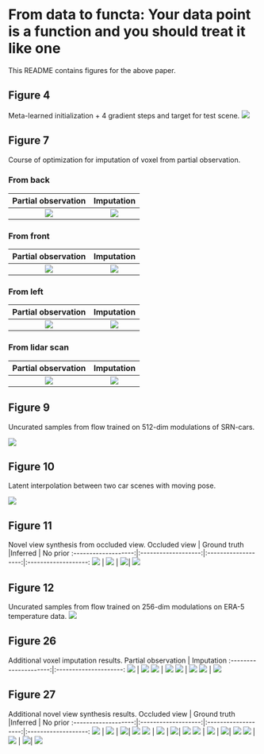 # From data to functa: Your data point is a function and you should treat it like one

This README contains figures for the above paper.

## Figure 4
Meta-learned initialization + 4 gradient steps and target for test scene.
![](./figures/meta-learning-visualization-4-step-scene-gif.gif)

## Figure 7
Course of optimization for imputation of voxel from partial observation.

### From back
Partial observation    |  Imputation
:---------------------:|:---------------------:
![](./figures/voxel-imputation-back.png)  |  ![](./figures/voxel-imputation-front-from-back.gif)

### From front
Partial observation    |  Imputation
:---------------------:|:---------------------:
![](./figures/voxel-imputation-front.png)  |  ![](./figures/voxel-imputation-back-from-front.gif)

### From left
Partial observation    |  Imputation
:---------------------:|:---------------------:
![](./figures/voxel-imputation-left.png)  |  ![](./figures/voxel-imputation-right-from-left.gif)

### From lidar scan
Partial observation    |  Imputation
:---------------------:|:---------------------:
![](./figures/voxel-imputation-lidar-x.png)  |  ![](./figures/voxel-imputation-lidar-x.gif)


## Figure 9
Uncurated samples from flow trained on 512-dim modulations of SRN-cars.

![](./figures/car-flow-samples-512-gif.gif)

## Figure 10
Latent interpolation between two car scenes with moving pose.

![](./figures/car-flow-latent-interpolation-512-gif.gif)

## Figure 11
Novel view synthesis from occluded view.
Occluded view        |  Ground truth       |Inferred             | No prior
:-------------------:|:-------------------:|:-------------------:|:-------------------:
![](./figures/novel-view-synthesis-car-masked.png) | ![](./figures/novel-view-synthesis-car-target.gif) | ![](./figures/novel-view-synthesis-car-mask-gif.gif)| ![](./figures/novel-view-synthesis-car-mask-no-prior-gif.gif)


## Figure 12
Uncurated samples from flow trained on 256-dim modulations on ERA-5 temperature data.
![](./figures/era5-flow-samples-256-gif.gif)

## Figure 26
Additional voxel imputation results.
Partial observation    |  Imputation
:---------------------:|:---------------------:
![](./figures/chair2.png)  |  ![](./figures/chair2-imputation-gif.gif)
![](./figures/chair3.png)  |  ![](./figures/chair3-imputation-gif.gif)
![](./figures/chair4.png)  |  ![](./figures/chair4-imputation-gif.gif)
![](./figures/chair5.png)  |  ![](./figures/chair5-imputation-gif.gif)

## Figure 27
Additional novel view synthesis results.
Occluded view        |  Ground truth       |Inferred             | No prior
:-------------------:|:-------------------:|:-------------------:|:-------------------:
![](./figures/car3-masked.png) | ![](./figures/car3-target-gif.gif) | ![](./figures/car3-inferred-gif.gif)| ![](./figures/car3-no-prior-gif.gif)
![](./figures/car4-masked.png) | ![](./figures/car4-target-gif.gif) | ![](./figures/car4-inferred-gif.gif)| ![](./figures/car4-no-prior-gif.gif)
![](./figures/car5-masked.png) | ![](./figures/car5-target-gif.gif) | ![](./figures/car5-inferred-gif.gif)| ![](./figures/car5-no-prior-gif.gif)
![](./figures/car6-masked.png) | ![](./figures/car6-target-gif.gif) | ![](./figures/car6-inferred-gif.gif)| ![](./figures/car6-no-prior-gif.gif)


